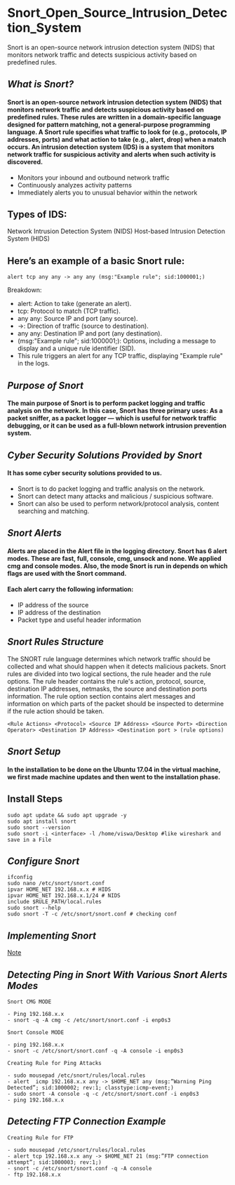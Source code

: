 # Snort_Open_Source_Intrusion_Detection_System
Snort is an open-source network intrusion detection system (NIDS) that monitors network traffic and detects suspicious activity based on predefined rules.

## _What is Snort?_

#### Snort is an open-source network intrusion detection system (NIDS) that monitors network traffic and detects suspicious activity based on predefined rules. These rules are written in a domain-specific language designed for pattern matching, not a general-purpose programming language. A Snort rule specifies what traffic to look for (e.g., protocols, IP addresses, ports) and what action to take (e.g., alert, drop) when a match occurs. An intrusion detection system (IDS) is a system that monitors network traffic for suspicious activity and alerts when such activity is discovered.
- Monitors your inbound and outbound network traffic
- Continuously analyzes activity patterns
- Immediately alerts you to unusual behavior within the network
## Types of IDS:
Network Intrusion Detection System (NIDS)
 Host-based Intrusion Detection System (HIDS)

## Here’s an example of a basic Snort rule:
```
alert tcp any any -> any any (msg:"Example rule"; sid:1000001;)
```

Breakdown:
- alert: Action to take (generate an alert).
- tcp: Protocol to match (TCP traffic).
- any any: Source IP and port (any source).
- ->: Direction of traffic (source to destination).
- any any: Destination IP and port (any destination).
- (msg:"Example rule"; sid:1000001;): Options, including a message to display and a unique rule identifier (SID).
- This rule triggers an alert for any TCP traffic, displaying "Example rule" in the logs.

## _Purpose of Snort_

#### The main purpose of Snort is to perform packet logging and traffic analysis on the network. In this case, Snort has three primary uses: As a packet sniffer, as a packet logger — which is useful for network traffic debugging, or it can be used as a full-blown network intrusion prevention system. 

## _Cyber Security Solutions Provided by Snort_

#### It has some cyber security solutions provided to us. 
* Snort is to do packet logging and traffic analysis on the network. 
* Snort can detect many attacks and malicious / suspicious software.
* Snort can also be used to perform network/protocol analysis, content searching and matching.

## _Snort Alerts_

#### Alerts are placed in the Alert file in the logging directory. Snort has 6 alert modes. These are fast, full, console, cmg, unsock and none. We applied cmg and console modes. Also, the mode Snort is run in depends on which flags are used with the Snort command.


#### Each alert carry the following information:

*	IP  address of the source
*	IP address of the destination
*	Packet type and useful header information


## _Snort Rules Structure_

The SNORT rule language determines which network traffic should be collected and what should happen when it detects malicious packets. Snort rules are divided into two logical sections, the rule header and the rule options.  The rule header contains the rule's action, protocol, source, destination IP addresses, netmasks,  the source and destination ports information. The rule option section contains alert messages and information on which parts of the packet should be inspected to determine if the rule action should be taken.

```
<Rule Actions> <Protocol> <Source IP Address> <Source Port> <Direction Operator> <Destination IP Address> <Destination port > (rule options)

```

## _Snort Setup_

#### In the installation to be done on the Ubuntu 17.04 in the virtual machine, we first made machine updates and then went to the installation phase. 

## Install Steps

```
sudo apt update && sudo apt upgrade -y 
sudo apt install snort
sudo snort --version
sudo snort -i <interface> -l /home/viswa/Desktop #like wireshark and save in a File 
```


## _Configure Snort_

```
ifconfig
sudo nano /etc/snort/snort.conf
ipvar HOME_NET 192.168.x.x # HIDS
ipvar HOME_NET 192.168.x.1/24 # NIDS
include $RULE_PATH/local.rules
sudo snort --help
sudo snort -T -c /etc/snort/snort.conf # checking conf
```

## _Implementing Snort_

[Note](https://www.notion.so/saiviswanadh/Snort-1a15559fcb5a81cb984bf74c93d84cda?pvs=4)

## _Detecting Ping in Snort With Various Snort Alerts Modes_


```
Snort CMG MODE

- Ping 192.168.x.x
- snort -q -A cmg -c /etc/snort/snort.conf -i enp0s3

```


```
Snort Console MODE

- ping 192.168.x.x
- snort -c /etc/snort/snort.conf -q -A console -i enp0s3
```


```
Creating Rule for Ping Attacks

- sudo mousepad /etc/snort/rules/local.rules
- alert  icmp 192.168.x.x any -> $HOME_NET any (msg:”Warning Ping Detected”; sid:1000002; rev:1; classtype:icmp-event;)
- sudo snort -A console -q -c /etc/snort/snort.conf -i enp0s3
- ping 192.168.x.x

```



## _Detecting FTP Connection Example_

```
Creating Rule for FTP

- sudo mousepad /etc/snort/rules/local.rules
- alert tcp 192.168.x.x any -> $HOME_NET 21 (msg:”FTP connection attempt”; sid:1000003; rev:1;)
- snort -c /etc/snort/snort.conf -q -A console
- ftp 192.168.x.x

```


